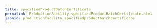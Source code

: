 ```yaml
---
title: specifiedProductBatchCertificate
permalink: ProductionFacility.specifiedProductBatchCertificate.html
jsonid: productionfacility_specifiedproductbatchcertificate
---
```

